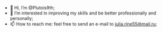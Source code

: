 - 👋 Hi, I’m @Plutois9th;
- 👀 I’m interested in improving my skills and be better professionally and personally;
- 📫 How to reach me: feel free to send an e-mail to julia.rine55@mail.ru;

<!---
Plutois9th/Plutois9th is a ✨ special ✨ repository because its `README.md` (this file) appears on your GitHub profile.
You can click the Preview link to take a look at your changes.
--->
